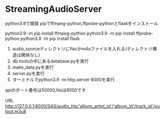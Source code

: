 # StreamingAudioServer

python3.9で開発
pipでffmpeg-python,ffprobe-pythonとflaskをインストール

python3.9 -m pip install ffmpeg-python
python3.9 -m pip install ffprobe-python
python3.9 -m pip install flask

1. audio_sourceディレクトリにflacかm4aファイルを入れる(ディレクトリ構造は関係なし)
2. db.toolsの中にあるdatabase.pyを実行
3. make_data.pyを実行
4. server.pyを実行
5. ターミナルでpython3.9 -m http.server 8000を実行

apiのポート番号は50000,hlsは8000です

URL　http://127.0.0.1:8000/SAS/audio_hls/'album_artist_id'/'album_id'/track_id'/output.m3u8
